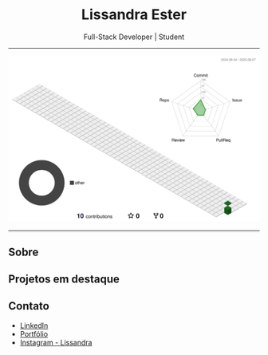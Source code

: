 <h1 align="center">Lissandra Ester</h1>

<p align="center">
  Full-Stack Developer | Student
</p>

---

![](./profile-3d-contrib/profile-season-animate.svg)

---

## Sobre


## Projetos em destaque


## Contato

- [LinkedIn](www.linkedin.com/in/lissandra-santos-398661276)
- [Portfólio]()
- [Instagram - Lissandra]()


